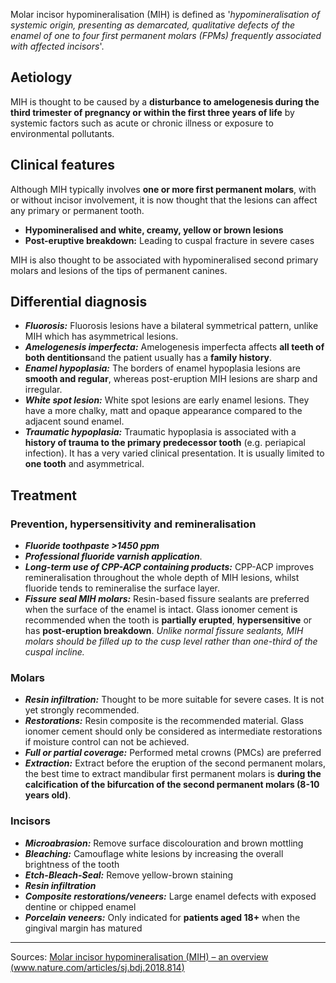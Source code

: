 Molar incisor hypomineralisation (MIH) is defined as '*hypomineralisation of systemic origin, presenting as demarcated, qualitative defects of the enamel of one to four first permanent molars (FPMs) frequently associated with affected incisors*'.

## Aetiology
MIH is thought to be caused by a **disturbance to amelogenesis during the third trimester of pregnancy or within the first three years of life** by systemic factors such as acute or chronic illness or exposure to environmental pollutants.

## Clinical features
Although MIH typically involves **one or more first permanent molars**, with or without incisor involvement, it is now thought that the lesions can affect any primary or permanent tooth. 

* **Hypomineralised and white, creamy, yellow or brown lesions**
* **Post-eruptive breakdown:** Leading to cuspal fracture in severe cases

MIH is also thought to be associated with hypomineralised second primary molars and lesions of the tips of permanent canines.

## Differential diagnosis
* ***Fluorosis:*** Fluorosis lesions have a bilateral symmetrical pattern, unlike MIH which has asymmetrical lesions.
* ***Amelogenesis imperfecta:*** Amelogenesis imperfecta affects **all teeth of both dentitions**and the patient usually has a **family history**.
* ***Enamel hypoplasia:*** The borders of enamel hypoplasia lesions are **smooth and regular**, whereas post-eruption MIH lesions are sharp and irregular.
* ***White spot lesion:*** White spot lesions are early enamel lesions. They have a more chalky, matt and opaque appearance compared to the adjacent sound enamel.
* ***Traumatic hypoplasia:*** Traumatic hypoplasia is associated with a **history of trauma to the primary predecessor tooth** (e.g. periapical infection). It has a very varied clinical presentation. It is usually limited to **one tooth** and asymmetrical.

## Treatment

### Prevention, hypersensitivity and remineralisation
* ***Fluoride toothpaste >1450 ppm***
* ***Professional fluoride varnish application***.
* ***Long-term use of CPP-ACP containing products:*** CPP-ACP improves remineralisation throughout the whole depth of MIH lesions, whilst fluoride tends to remineralise the surface layer.
* ***Fissure seal MIH molars:*** Resin-based fissure sealants are preferred when the surface of the enamel is intact. Glass ionomer cement is recommended when the tooth is **partially erupted**, **hypersensitive** or has **post-eruption breakdown**. *Unlike normal fissure sealants, MIH molars should be filled up to the cusp level rather than one-third of the cuspal incline.*

### Molars
* ***Resin infiltration:*** Thought to be more suitable for severe cases. It is not yet strongly recommended.
* ***Restorations:*** Resin composite is the recommended material. Glass ionomer cement should only be considered as intermediate restorations if moisture control can not be achieved.
* ***Full or partial coverage:*** Performed metal crowns (PMCs) are preferred
* ***Extraction:*** Extract before the eruption of the second permanent molars, the best time to extract mandibular first permanent molars is **during the calcification of the bifurcation of the second permanent molars (8-10 years old)**. 

### Incisors
* ***Microabrasion:*** Remove surface discolouration and brown mottling 
* ***Bleaching:*** Camouflage white lesions by increasing the overall brightness of the tooth
* ***Etch-Bleach-Seal:*** Remove yellow-brown staining
* ***Resin infiltration***
* ***Composite restorations/veneers:*** Large enamel defects with exposed dentine or chipped enamel
* ***Porcelain veneers:*** Only indicated for **patients aged 18+** when the gingival margin has matured

---

Sources:
[Molar incisor hypomineralisation (MIH) – an overview (www.nature.com/articles/sj.bdj.2018.814)](https://www.nature.com/articles/sj.bdj.2018.814)